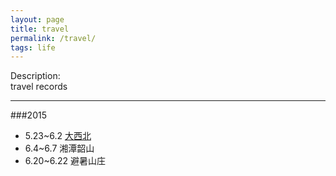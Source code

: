 ```yaml
---
layout: page
title: travel
permalink: /travel/
tags: life
---
```


Description:    
travel records

<hr>

###2015    

* 5.23~6.2 [大西北](/travel-in-the-Northwest/)    
* 6.4~6.7 湘潭韶山    
* 6.20~6.22 避暑山庄    




 

